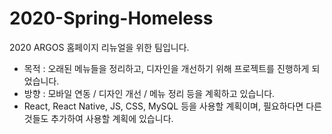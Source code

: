 # 2020-Spring-Homeless
 2020 ARGOS 홈페이지 리뉴얼을 위한 팀입니다.

- 목적 : 오래된 메뉴들을 정리하고, 디자인을 개선하기 위해 프로젝트를 진행하게 되었습니다.
- 방향 : 모바일 연동 / 디자인 개선 / 메뉴 정리 등을 계획하고 있습니다.
- React, React Native, JS, CSS, MySQL 등을 사용할 계획이며, 필요하다면 다른 것들도 추가하여 사용할 계획에 있습니다.
